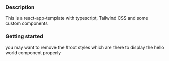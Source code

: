 ### Description

This is a react-app-template with typescript, Tailwind CSS and some custom components

### Getting started

you may want to remove the #root styles which are there to display the hello world component properly
